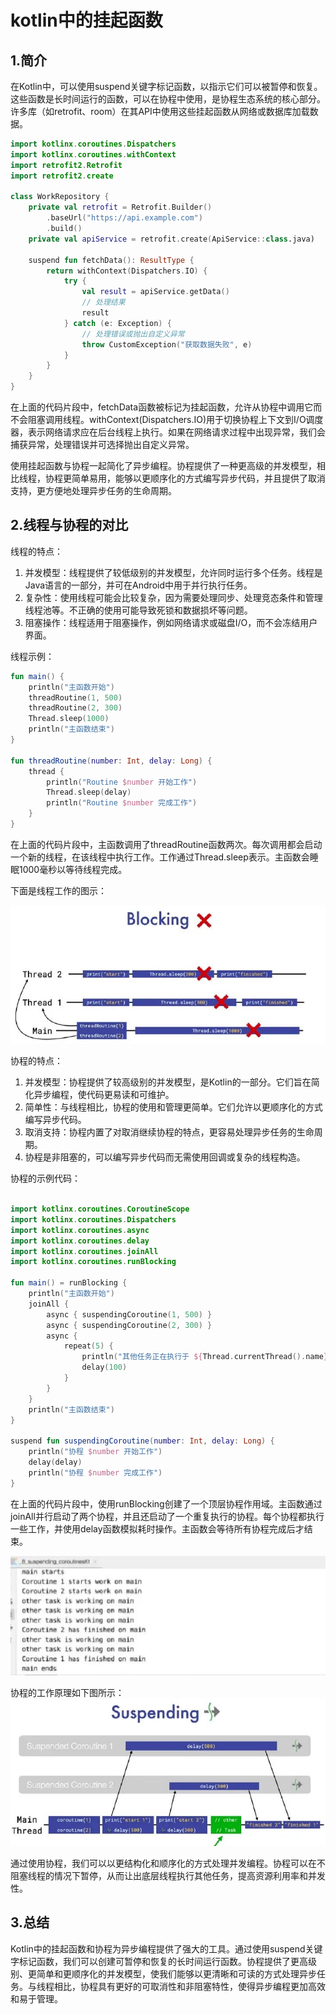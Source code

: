 # kotlin中的挂起函数

## 1.简介

在Kotlin中，可以使用suspend关键字标记函数，以指示它们可以被暂停和恢复。这些函数是长时间运行的函数，可以在协程中使用，是协程生态系统的核心部分。
许多库（如retrofit、room）在其API中使用这些挂起函数从网络或数据库加载数据。

``` kotlin
import kotlinx.coroutines.Dispatchers
import kotlinx.coroutines.withContext
import retrofit2.Retrofit
import retrofit2.create

class WorkRepository {
    private val retrofit = Retrofit.Builder()
        .baseUrl("https://api.example.com")
        .build()
    private val apiService = retrofit.create(ApiService::class.java)

    suspend fun fetchData(): ResultType {
        return withContext(Dispatchers.IO) {
            try {
                val result = apiService.getData()
                // 处理结果
                result
            } catch (e: Exception) {
                // 处理错误或抛出自定义异常
                throw CustomException("获取数据失败", e)
            }
        }
    }
}
```

在上面的代码片段中，fetchData函数被标记为挂起函数，允许从协程中调用它而不会阻塞调用线程。withContext(Dispatchers.IO)用于切换协程上下文到I/O调度器，表示网络请求应在后台线程上执行。如果在网络请求过程中出现异常，我们会捕获异常，处理错误并可选择抛出自定义异常。

使用挂起函数与协程一起简化了异步编程。协程提供了一种更高级的并发模型，相比线程，协程更简单易用，能够以更顺序化的方式编写异步代码，并且提供了取消支持，更方便地处理异步任务的生命周期。

## 2.线程与协程的对比

线程的特点：

1. 并发模型：线程提供了较低级别的并发模型，允许同时运行多个任务。线程是Java语言的一部分，并可在Android中用于并行执行任务。
2. 复杂性：使用线程可能会比较复杂，因为需要处理同步、处理竞态条件和管理线程池等。不正确的使用可能导致死锁和数据损坏等问题。
3. 阻塞操作：线程适用于阻塞操作，例如网络请求或磁盘I/O，而不会冻结用户界面。

线程示例：
``` kotlin
fun main() {
    println("主函数开始")
    threadRoutine(1, 500)
    threadRoutine(2, 300)
    Thread.sleep(1000)
    println("主函数结束")
}

fun threadRoutine(number: Int, delay: Long) {
    thread {
        println("Routine $number 开始工作")
        Thread.sleep(delay)
        println("Routine $number 完成工作")
    }
}
```

在上面的代码片段中，主函数调用了threadRoutine函数两次。每次调用都会启动一个新的线程，在该线程中执行工作。工作通过Thread.sleep表示。主函数会睡眠1000毫秒以等待线程完成。

下面是线程工作的图示：

![Alt text](image.png)

协程的特点：

1. 并发模型：协程提供了较高级别的并发模型，是Kotlin的一部分。它们旨在简化异步编程，使代码更易读和可维护。
2. 简单性：与线程相比，协程的使用和管理更简单。它们允许以更顺序化的方式编写异步代码。
3. 取消支持：协程内置了对取消继续协程的特点，更容易处理异步任务的生命周期。
4. 协程是非阻塞的，可以编写异步代码而无需使用回调或复杂的线程构造。

协程的示例代码：
``` kotlin

import kotlinx.coroutines.CoroutineScope
import kotlinx.coroutines.Dispatchers
import kotlinx.coroutines.async
import kotlinx.coroutines.delay
import kotlinx.coroutines.joinAll
import kotlinx.coroutines.runBlocking

fun main() = runBlocking {
    println("主函数开始")
    joinAll {
        async { suspendingCoroutine(1, 500) }
        async { suspendingCoroutine(2, 300) }
        async {
            repeat(5) {
                println("其他任务正在执行于 ${Thread.currentThread().name}")
                delay(100)
            }
        }
    }
    println("主函数结束")
}

suspend fun suspendingCoroutine(number: Int, delay: Long) {
    println("协程 $number 开始工作")
    delay(delay)
    println("协程 $number 完成工作")
}
```

在上面的代码片段中，使用runBlocking创建了一个顶层协程作用域。主函数通过joinAll并行启动了两个协程，并且还启动了一个重复执行的协程。每个协程都执行一些工作，并使用delay函数模拟耗时操作。主函数会等待所有协程完成后才结束。

![Alt text](image-1.png)

协程的工作原理如下图所示：
![Alt text](image-2.png)

通过使用协程，我们可以以更结构化和顺序化的方式处理并发编程。协程可以在不阻塞线程的情况下暂停，从而让出底层线程执行其他任务，提高资源利用率和并发性。

## 3.总结

Kotlin中的挂起函数和协程为异步编程提供了强大的工具。通过使用suspend关键字标记函数，我们可以创建可暂停和恢复的长时间运行函数。协程提供了更高级别、更简单和更顺序化的并发模型，使我们能够以更清晰和可读的方式处理异步任务。与线程相比，协程具有更好的可取消性和非阻塞特性，使得异步编程更加高效和易于管理。
